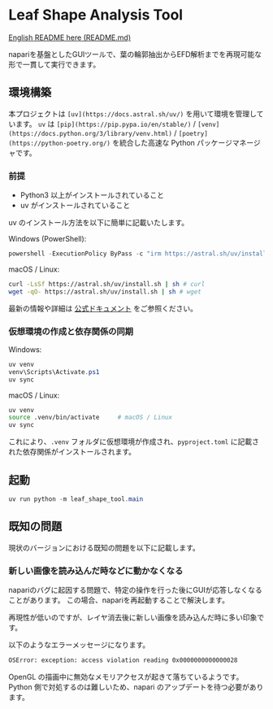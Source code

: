 # Leaf Shape Analysis Tool

[English README here (README.md)](README.md)

napariを基盤としたGUIツールで、葉の輪郭抽出からEFD解析までを再現可能な形で一貫して実行できます。

## 環境構築

本プロジェクトは `[uv](https://docs.astral.sh/uv/)` を用いて環境を管理しています。
`uv` は `[pip](https://pip.pypa.io/en/stable/)` / `[venv](https://docs.python.org/3/library/venv.html)` / `[poetry](https://python-poetry.org/)` を統合した高速な Python パッケージマネージャです。

### 前提

- Python3 以上がインストールされていること
- uv がインストールされていること

uv のインストール方法を以下に簡単に記載いたします。 

Windows (PowerShell):

```powershell
powershell -ExecutionPolicy ByPass -c "irm https://astral.sh/uv/install.ps1 | iex"
```

macOS / Linux:

```bash
curl -LsSf https://astral.sh/uv/install.sh | sh # curl
wget -qO- https://astral.sh/uv/install.sh | sh # wget
```

最新の情報や詳細は [公式ドキュメント](https://docs.astral.sh/uv/getting-started/installation/) をご参照ください。

### 仮想環境の作成と依存関係の同期

Windows:

```powershell
uv venv
venv\Scripts\Activate.ps1
uv sync
```

macOS / Linux:

```bash
uv venv
source .venv/bin/activate     # macOS / Linux
uv sync
```

これにより、`.venv` フォルダに仮想環境が作成され、`pyproject.toml` に記載された依存関係がインストールされます。

## 起動

```powershell
uv run python -m leaf_shape_tool.main
```

## 既知の問題

現状のバージョンにおける既知の問題を以下に記載します。

### 新しい画像を読み込んだ時などに動かなくなる

napariのバグに起因する問題で、特定の操作を行った後にGUIが応答しなくなることがあります。
この場合、napariを再起動することで解決します。

再現性が低いのですが、レイヤ消去後に新しい画像を読み込んだ時に多い印象です。

以下のようなエラーメッセージになります。

```bash
OSError: exception: access violation reading 0x0000000000000028
```

OpenGL の描画中に無効なメモリアクセスが起きて落ちているようです。
Python 側で対処するのは難しいため、napari のアップデートを待つ必要があります。
